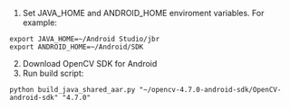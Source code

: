 1. Set JAVA_HOME and ANDROID_HOME enviroment variables. For example:
```
export JAVA_HOME=~/Android Studio/jbr
export ANDROID_HOME=~/Android/SDK
```
2. Download OpenCV SDK for Android
3. Run build script:
```
python build_java_shared_aar.py "~/opencv-4.7.0-android-sdk/OpenCV-android-sdk" "4.7.0"
```
